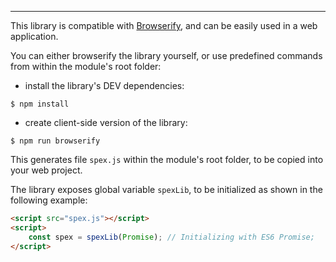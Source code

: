 ---

This library is compatible with [Browserify], and can be easily used in a web application.

You can either browserify the library yourself, or use predefined commands from within the module's root folder:

* install the library's DEV dependencies:

```
$ npm install
```

* create client-side version of the library:
 
```
$ npm run browserify
```

This generates file `spex.js` within the module's root folder, to be copied into your web project.

The library exposes global variable `spexLib`, to be initialized as shown in the following example:

```html
<script src="spex.js"></script>
<script>
    const spex = spexLib(Promise); // Initializing with ES6 Promise;
</script>
```

[Browserify]:https://github.com/substack/node-browserify
